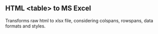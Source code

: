 ## HTML \<table\> to MS Excel

Transforms raw html to xlsx file, considering colspans, rowspans, data formats and styles.

